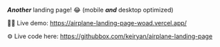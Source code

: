 _**Another**_ landing page! 😂 (mobile __*and*__ desktop optimized)

🧑‍💻 Live demo: https://airplane-landing-page-woad.vercel.app/

⚙️ Live code here: https://githubbox.com/keiryan/airplane-landing-page
